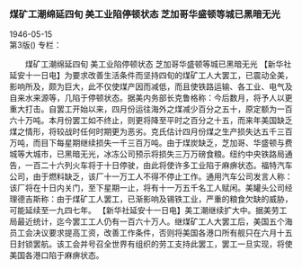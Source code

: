 ### 煤矿工潮绵延四旬  美工业陷停顿状态  芝加哥华盛顿等城已黑暗无光  

1946-05-15  
第3版()
专栏：

　　煤矿工潮绵延四旬
    美工业陷停顿状态
    芝加哥华盛顿等城已黑暗无光
    【新华社延安十一日电】为要求改善生活条件而坚持四旬的煤矿工人大罢工，已震动全美，影响所及，颇为巨大，此不仅使煤产因而减低，而且使铁路运输、各工业、电气及自来水来源等，几陷于停顿状态。据美内务部长克鲁格称：今后数月，将予人以更重大打击。自罢工开始以来，四月份运往海外之煤减少百分之五十，原定额为一百六十万吨。本月份罢工如不终止，则更将降至平时之百分之十五，而来年美国缺乏煤之情形，将较战时任何时期更为恶劣。克氏估计四月份煤之生产损失达五千三百万吨，而目下每星期继续损失一千三百万吨。由于煤炭缺乏，芝加哥、华盛顿与费城等大城市，已黑暗无光，冰冻公司预示将损失三万万磅食粮。纽约中央铁路局通告，一百二十六列火车将于十日停驶，由此将使许多工业陷于麻痹状态。福特汽车公司，由于燃料缺乏，该厂十一万工人不得不停止工作。通用汽车公司发言人称：该厂将在十日内关门，至下星期一止，将有十一万五千名工人赋闲。美罐头公司经理德吉斯称：由于煤矿工人罢工，已渐影响及锡铁工业，严重的粮食欠缺的威胁，可能延续至一九四七年。
    【新华社延安十一日电】美工潮继续扩大中。据美劳工局最近统计，迄今罢工工人仍有一百六十万人。继煤矿工人大罢工后，美国五个海员工会决议要求提高工资，改善工作条件，否则将美国各港口所有舰只在六月十五日封锁罢航。该工会并号召全世界有组织的劳工支持此罢工，罢工一旦实现，将使美国各港口陷于麻痹状态。  
